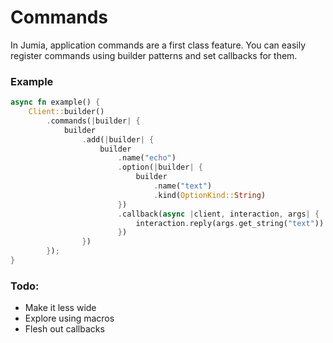 # Commands

In Jumia, application commands are a first class feature. You can easily
register commands using builder patterns and set callbacks for them.

### Example

```rust
async fn example() {
    Client::builder()
        .commands(|builder| {
            builder
                .add(|builder| {
                    builder
                        .name("echo")
                        .option(|builder| {
                            builder
                                .name("text")
                                .kind(OptionKind::String)
                        })
                        .callback(async |client, interaction, args| {
                            interaction.reply(args.get_string("text")).await.unwrap();
                        })
                })
        });
}
```

### Todo:
- Make it less wide
- Explore using macros
- Flesh out callbacks
